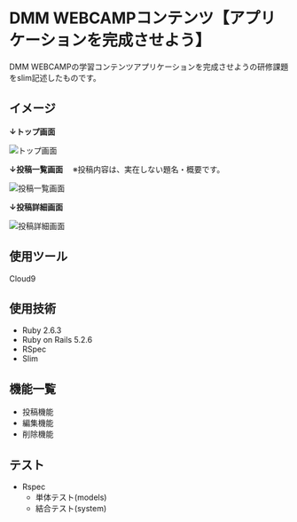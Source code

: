# DMM WEBCAMPコンテンツ【アプリケーションを完成させよう】
DMM WEBCAMPの学習コンテンツアプリケーションを完成させようの研修課題をslim記述したものです。

## イメージ
**↓トップ画面**

![トップ画面](https://user-images.githubusercontent.com/86041660/147848359-40453144-5934-4c00-b852-886dc5c4ee00.png)

**↓投稿一覧画面**
　※投稿内容は、実在しない題名・概要です。

![投稿一覧画面](https://user-images.githubusercontent.com/86041660/147848357-402ec456-a52f-46af-a7c5-5c5d22dc6ced.png)

**↓投稿詳細画面**

![投稿詳細画面](https://user-images.githubusercontent.com/86041660/147848356-9d7e2957-d164-4cae-b6e7-1ac50f3e1110.png)

## 使用ツール
Cloud9

## 使用技術
- Ruby 2.6.3
- Ruby on Rails 5.2.6
- RSpec
- Slim

## 機能一覧
- 投稿機能
- 編集機能
- 削除機能

## テスト
- Rspec
  - 単体テスト(models)
  - 結合テスト(system)